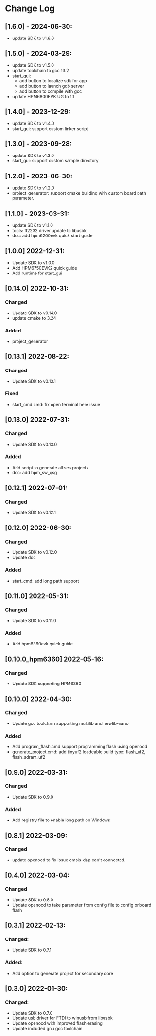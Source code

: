 # Change Log 

## [1.6.0] - 2024-06-30:
- update SDK to v1.6.0

## [1.5.0] - 2024-03-29:
- update SDK to v1.5.0
- update toolchain to gcc 13.2
- start_gui:
  - add button to localize sdk for app
  - add button to launch gdb server
  - add button to compile with gcc
- update HPM6800EVK UG to 1.1

## [1.4.0] - 2023-12-29:
- update SDK to v1.4.0
- start_gui: support custom linker script

## [1.3.0] - 2023-09-28:
- update SDK to v1.3.0
- start_gui: support custom sample directory

## [1.2.0] - 2023-06-30:
- update SDK to v1.2.0
- project_generator: support cmake building with custom board path parameter.

## [1.1.0] - 2023-03-31:
- update SDK to v1.1.0
- tools: ft2232 driver update to libusbk
- doc: add hpm6200evk quick start guide

## [1.0.0] 2022-12-31:

- Update SDK to v1.0.0
- Add HPM6750EVK2 quick guide
- Add runtime for start_gui

## [0.14.0] 2022-10-31:

### Changed
 - Update SDK to v0.14.0
 - update cmake to 3.24

### Added
 - project_generator


## [0.13.1] 2022-08-22:

### Changed
 - Update SDK to v0.13.1

### Fixed
 - start_cmd.cmd: fix open terminal here issue

## [0.13.0] 2022-07-31:

### Changed
 - Update SDK to v0.13.0

### Added
 - Add script to generate all ses projects
 - doc: add hpm_sw_qsg

## [0.12.1] 2022-07-01:

### Changed
 - Update SDK to v0.12.1

## [0.12.0] 2022-06-30:

### Changed
 - Update SDK to v0.12.0
 - Update doc

### Added
 - start_cmd: add long path support

## [0.11.0] 2022-05-31:

### Changed
 - Update SDK to v0.11.0
### Added
 - Add hpm6360evk quick guide

## [0.10.0_hpm6360] 2022-05-16:

### Changed
 - Update SDK supporting HPM6360

## [0.10.0] 2022-04-30:

### Changed
 - Update gcc toolchain supporting multilib and newlib-nano

### Added
 - Add program_flash.cmd support programming flash using openocd
 - generate_project.cmd: add tinyuf2 loadeable build type: flash_uf2, flash_sdram_uf2

## [0.9.0] 2022-03-31:

### Changed
 - Update SDK to 0.9.0

### Added
 - Add registry file to enable long path on Windows

## [0.8.1] 2022-03-09:

### Changed
 - update openocd to fix issue cmsis-dap can't connected.

## [0.4.0] 2022-03-04:

### Changed
 - Update SDK to 0.8.0
 - Update openocd to take parameter from config file to config onboard flash

## [0.3.1] 2022-02-13:

### Changed:
 - Update SDK to 0.7.1

### Added:
 - Add option to generate project for secondary core

## [0.3.0] 2022-01-30:

### Changed:
 - Update SDK to 0.7.0
 - Update usb driver for FTDI to winusb from libusbk
 - Update openocd with improved flash erasing
 - Update included gnu gcc toolchain

